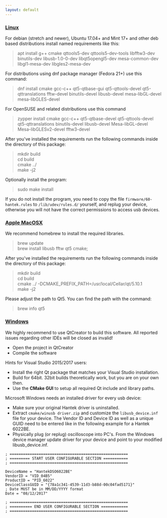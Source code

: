 ```yaml
---
layout: default
---
```

### [Linux](#linux)
For debian (stretch and newer), Ubuntu 17.04+ and Mint 17+ and other deb based distributions install named requirements like this:
> apt install g++ cmake qttools5-dev qttools5-dev-tools libfftw3-dev binutils-dev libusb-1.0-0-dev libqt5opengl5-dev mesa-common-dev libgl1-mesa-dev libgles2-mesa-dev

For distributions using dnf package manager (Fedora 21+) use this command:
> dnf install cmake gcc-c++ qt5-qtbase-gui qt5-qttools-devel qt5-qttranslations fftw-devel binutils-devel libusb-devel mesa-libGL-devel mesa-libGLES-devel

For OpenSUSE and related distributions use this command
> zypper install cmake gcc-c++ qt5-qtbase-devel qt5-qttools-devel qt5-qttranslations  binutils-devel libusb-devel Mesa-libGL-devel Mesa-libGLESv2-devel fftw3-devel

After you've installed the requirements run the following commands inside the directory of this package:
> mkdir build <br>
> cd build <br>
> cmake ../ <br>
> make -j2

Optionally install the program:

> sudo make install

If you do not install the program, you need to copy the file `firmware/60-hantek.rules` to `/lib/udev/rules.d/` yourself,
and replug your device, otherwise you will not have the correct permissions to access usb devices.

### [Apple MacOSX](#apple)
We recommend homebrew to install the required libraries.
> brew update <br>
> brew install libusb fftw qt5 cmake;

After you've installed the requirements run the following commands inside the directory of this package:
> mkdir build <br>
> cd build <br>
> cmake ../ -DCMAKE_PREFIX_PATH=/usr/local/Cellar/qt/5.10.1 <br>
> make -j2

Please adjust the path to Qt5. You can find the path with the command:
> brew info qt5

### [Windows](#windows)

We highly recommend to use QtCreator to build this software. All reported issues regarding other IDEs
will be closed as invalid!

* Open the project in QtCreator
* Compile the software

Hints for Visual Studio 2015/2017 users:
* Install the right Qt package that matches your Visual Studio installation.
* Build for 64bit. 32bit builds theoretically work, but you are on your own then.
* Use the **CMake GUI** to setup all required Qt include and library paths.

Microsoft Windows needs an installed driver for every usb device:

* Make sure your original Hantek driver is uninstalled.
* Extract `cmake/winusb driver.zip` and customize the `libusb_device.inf` file for your device. The Vendor ID and Device ID as well as a unique GUID need to be entered like in the following example for a Hantek 6022BE.
* Physically plug (or replug) oscilloscope into PC's. From the Windows device manager update driver for your device and point to your modified libusb_device.inf.

````
; =====================================================
; ========= START USER CONFIGURABLE SECTION ===========
; =====================================================

DeviceName = "HantekDSO6022BE"
VendorID = "VID_04B5"
ProductID = "PID_6022"
DeviceClassGUID = "{78a1c341-4539-11d3-b88d-00c04fad5171}"
; Date MUST be in MM/DD/YYYY format
Date = "08/12/2017"

; =====================================================
; ========== END USER CONFIGURABLE SECTION ============
; =====================================================
````

